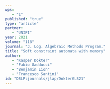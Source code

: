 ```yaml
---
wps: 
   - "1"
published: "true"
type: "article"
partner: 
   - "UNIPI"
year: 2021
volume: "118"
journal: "J. Log. Algebraic Methods Program."
title: "Soft constraint automata with memory"
author: 
   - "Kasper Dokter"
   - "Fabio Gadducci"
   - "Benjamin Lion"
   - "Francesco Santini"
id: "DBLP:journals/jlap/DokterGLS21"
---
```

